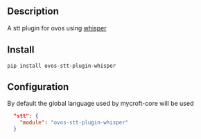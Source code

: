 ## Description

A stt plugin for ovos using [whisper](https://github.com/openai/whisper)

## Install

`pip install ovos-stt-plugin-whisper`


## Configuration

By default the global language used by mycroft-core will be used

```json
  "stt": {
    "module": "ovos-stt-plugin-whisper"
  }
 
```